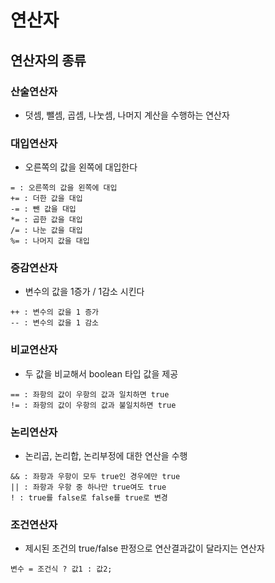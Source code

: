 # 연산자

## 연산자의 종류

### 산술연산자 
- 덧셈, 뺄셈, 곱셈, 나눗셈, 나머지 계산을 수행하는 연산자

### 대입연산자
- 오른쪽의 값을 왼쪽에 대입한다
```
= : 오른쪽의 값을 왼쪽에 대입
+= : 더한 값을 대입
-= : 뺀 값을 대입
*= : 곱한 값을 대입
/= : 나눈 값을 대입
%= : 나머지 값을 대입
```

### 증감연산자
- 변수의 값을 1증가 / 1감소 시킨다
```
++ : 변수의 값을 1 증가
-- : 변수의 값을 1 감소
```

### 비교연산자
- 두 값을 비교해서 boolean 타입 값을 제공
```
== : 좌항의 값이 우항의 값과 일치하면 true
!= : 좌항의 값이 우항의 값과 불일치하면 true
```

### 논리연산자
- 논리곱, 논리합, 논리부정에 대한 연산을 수행
```
&& : 좌항과 우항이 모두 true인 경우에만 true
|| : 좌항과 우항 중 하나만 true여도 true
! : true를 false로 false를 true로 변경
```

### 조건연산자
- 제시된 조건의 true/false 판정으로 연산결과값이 달라지는 연산자
```
변수 = 조건식 ? 값1 : 값2;
```
